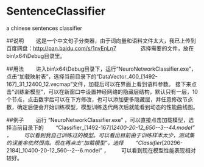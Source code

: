 # SentenceClassifier
a chinese sentences classifier

##说明
　　这是一个中文句子分类器，由于词向量和语料文件太大，我已上传到百度网盘：http://pan.baidu.com/s/1nvEnLn7
　　
　　选择需要的文件，放在bin\x64\Debug目录里。

##用法
　　进入bin\x64\Debug目录下，运行“NeuroNetworkClassifier.exe”，点击“加载映射表”，选择当前目录下的“DataVector_400_[1492-167]_31_12400_12.vecmap”文件，加载后可以在界面上看到语料参数。
接下来点击“训练新模型”，可以在新窗口中设置神经网络的隐藏层结构，默认只有一层，10个节点，点击数字后可以在下方修改，也可以添加更多隐藏层，并任意修改节点数，确定后便会开始训练模型，模型训练迭代两次后就能看到动态的性能曲线图。

##例子
　　运行 “NeuroNetworkClassifier.exe” ，可以直接点击加载模型，选择当前目录下的
　　“Classifier_[1492-167]_12400-20-12_650--3--44.model” ，
　　可以看到我自己训练过的模型。可以看出目前由于训练样本太少，测试集的误差率依然很高。现在再点击“加载模型”，选择
　　“Classifier_[20296-2184]_10400-20-12_560--2--6.model” ，
　　可以看到现在模型性能表现相对较好。
　　

